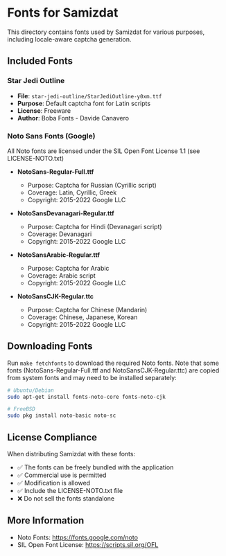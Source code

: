 # Fonts for Samizdat

This directory contains fonts used by Samizdat for various purposes, including locale-aware captcha generation.

## Included Fonts

### Star Jedi Outline
- **File**: `star-jedi-outline/StarJediOutline-y0xm.ttf`
- **Purpose**: Default captcha font for Latin scripts
- **License**: Freeware
- **Author**: Boba Fonts - Davide Canavero

### Noto Sans Fonts (Google)
All Noto fonts are licensed under the SIL Open Font License 1.1 (see LICENSE-NOTO.txt)

- **NotoSans-Regular-Full.ttf**
  - Purpose: Captcha for Russian (Cyrillic script)
  - Coverage: Latin, Cyrillic, Greek
  - Copyright: 2015-2022 Google LLC

- **NotoSansDevanagari-Regular.ttf**
  - Purpose: Captcha for Hindi (Devanagari script)
  - Coverage: Devanagari
  - Copyright: 2015-2022 Google LLC

- **NotoSansArabic-Regular.ttf**
  - Purpose: Captcha for Arabic
  - Coverage: Arabic script
  - Copyright: 2015-2022 Google LLC

- **NotoSansCJK-Regular.ttc**
  - Purpose: Captcha for Chinese (Mandarin)
  - Coverage: Chinese, Japanese, Korean
  - Copyright: 2015-2022 Google LLC

## Downloading Fonts

Run `make fetchfonts` to download the required Noto fonts. Note that some fonts (NotoSans-Regular-Full.ttf and NotoSansCJK-Regular.ttc) are copied from system fonts and may need to be installed separately:

```bash
# Ubuntu/Debian
sudo apt-get install fonts-noto-core fonts-noto-cjk

# FreeBSD
sudo pkg install noto-basic noto-sc
```

## License Compliance

When distributing Samizdat with these fonts:
- ✅ The fonts can be freely bundled with the application
- ✅ Commercial use is permitted
- ✅ Modification is allowed
- ✅ Include the LICENSE-NOTO.txt file
- ❌ Do not sell the fonts standalone

## More Information

- Noto Fonts: https://fonts.google.com/noto
- SIL Open Font License: https://scripts.sil.org/OFL
